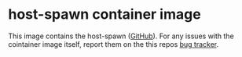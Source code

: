 # host-spawn container image

This image contains the host-spawn
([GitHub](https://github.com/1player/host-spawn)). For any issues with the cointainer
image itself, report them on the this repos
[bug tracker](https://github.com/dusansimic/package-images/issues).
